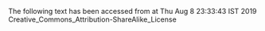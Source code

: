 The following text has been accessed from at Thu Aug 8 23:33:43 IST 2019
Creative_Commons_Attribution-ShareAlike_License
